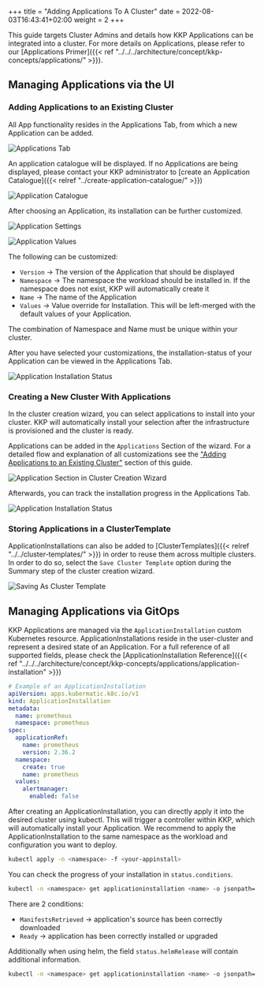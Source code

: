 +++
title = "Adding Applications To A Cluster"
date =  2022-08-03T16:43:41+02:00
weight = 2
+++

This guide targets Cluster Admins and details how KKP Applications can be integrated into a cluster.
For more details on Applications, please refer to our [Applications Primer]({{< ref "../../../architecture/concept/kkp-concepts/applications/" >}}).

## Managing Applications via the UI

### Adding Applications to an Existing Cluster

All App functionality resides in the Applications Tab, from which a new Application can be added.

![Applications Tab](/img/kubermatic/common/applications/application-section.png "Applications Tab")

An application catalogue will be displayed. If no Applications are being displayed, please contact your KKP administrator to [create an Application Catalogue]({{< relref "../create-application-catalogue/" >}})

![Application Catalogue](/img/kubermatic/common/applications/application-catalogue.png "Application Catalogue")

After choosing an Application, its installation can be further customized.

![Application Settings](/img/kubermatic/common/applications/application-settings.png "Application Settings")

![Application Values](/img/kubermatic/common/applications/application-values.png "Application Values")

The following can be customized:

- `Version` -> The version of the Application that should be displayed
- `Namespace` -> The namespace the workload should be installed in. If the namespace does not exist, KKP will automatically create it
- `Name` -> The name of the Application
- `Values` -> Value override for Installation. This will be left-merged with the default values of your Application.

The combination of Namespace and Name must be unique within your cluster.

After you have selected your customizations, the installation-status of your Application can be viewed in the Applications Tab.

![Application Installation Status](/img/kubermatic/common/applications/application-status.png "Application Installation Status")

### Creating a New Cluster With Applications

In the cluster creation wizard, you can select applications to install into your cluster.
KKP will automatically install your selection after the infrastructure is provisioned and the cluster is ready.

Applications can be added in the `Applications` Section of the wizard.
For a detailed flow and explanation of all customizations see the ["Adding Applications to an Existing Cluster"](#adding-applications-to-an-existing-cluster) section of this guide.

![Application Section in Cluster Creation Wizard](/img/kubermatic/common/applications/applications-flow-in-cluster-wizard.png "Application Section in Cluster Creation Wizard")

Afterwards, you can track the installation progress in the Applications Tab.

![Application Installation Status](/img/kubermatic/common/applications/application-status.png "Application Installation Status")

### Storing Applications in a ClusterTemplate

ApplicationInstallations can also be added to [ClusterTemplates]({{< relref "../../cluster-templates/" >}}) in order to reuse them across multiple clusters. In order to do so, select the `Save Cluster Template` option during the Summary step of the cluster creation wizard.

![Saving As Cluster Template](/img/kubermatic/common/applications/save-to-cluster-template.png "Saving As Cluster Template")

## Managing Applications via GitOps

KKP Applications are managed via the `ApplicationInstallation` custom Kubernetes resource.
ApplicationInstallations reside in the user-cluster and represent a desired state of an Application.
For a full reference of all supported fields, please check the [ApplicationInstallation Reference]({{< ref "../../../architecture/concept/kkp-concepts/applications/application-installation" >}})

```yaml
# Example of an ApplicationInstallation
apiVersion: apps.kubermatic.k8c.io/v1
kind: ApplicationInstallation
metadata:
  name: prometheus
  namespace: prometheus
spec:
  applicationRef:
    name: prometheus
    version: 2.36.2
  namespace:
    create: true
    name: prometheus
  values:
    alertmanager:
      enabled: false
```

After creating an ApplicationInstallation, you can directly apply it into the desired cluster using kubectl. This will trigger a controller within KKP, which will automatically install your Application. We recommend to apply the ApplicationInstallation to the same namespace as the workload and configuration you want to deploy.

```sh
kubectl apply -n <namespace> -f <your-appinstall>
```

You can check the progress of your installation in `status.conditions`.

```sh
kubectl -n <namespace> get applicationinstallation <name> -o jsonpath='{.status.conditions}'
```

There are 2 conditions:

- `ManifestsRetrieved` -> application's source has been correctly downloaded
- `Ready` ->  application has been correctly installed or upgraded

Additionally when using helm, the field `status.helmRelease` will contain additional information.

```sh
kubectl -n <namespace> get applicationinstallation <name> -o jsonpath='{.status.helmRelease}'
```
